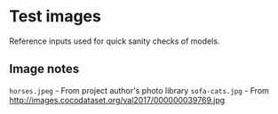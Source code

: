 # Test images

Reference inputs used for quick sanity checks of models.

## Image notes

`horses.jpeg` - From project author's photo library
`sofa-cats.jpg` - From http://images.cocodataset.org/val2017/000000039769.jpg
